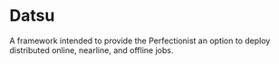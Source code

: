 # Datsu

A framework intended to provide the Perfectionist an option to deploy distributed online, nearline, and offline jobs.
